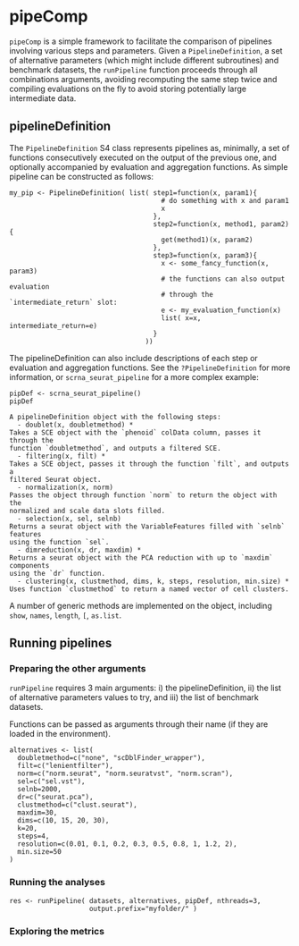 # pipeComp

`pipeComp` is a simple framework to facilitate the comparison of pipelines involving various steps and parameters. Given a `PipelineDefinition`, a set of alternative parameters (which might include different subroutines) and benchmark datasets, the `runPipeline` function proceeds through all combinations arguments, avoiding recomputing the same step twice and compiling evaluations on the fly to avoid storing potentially large intermediate data.

## pipelineDefinition

The `PipelineDefinition` S4 class represents pipelines as, minimally, a set of functions consecutively executed on the output of the previous one, and optionally accompanied by evaluation and aggregation functions. As simple pipeline can be constructed as follows:

```{r, eval=FALSE}
my_pip <- PipelineDefinition( list( step1=function(x, param1){
                                      # do something with x and param1
                                      x
                                    },
                                    step2=function(x, method1, param2){
                                      get(method1)(x, param2)
                                    },
                                    step3=function(x, param3){
                                      x <- some_fancy_function(x, param3)
                                      # the functions can also output evaluation
                                      # through the `intermediate_return` slot:
                                      e <- my_evaluation_function(x)
                                      list( x=x, intermediate_return=e)
                                    }
                                  ))
```

The pipelineDefinition can also include descriptions of each step or evaluation and aggregation functions. See the `?PipelineDefinition` for more information, or `scrna_seurat_pipeline` for a more complex example:

```{r}
pipDef <- scrna_seurat_pipeline()
pipDef
```
```
A pipelineDefinition object with the following steps:
  - doublet(x, doubletmethod) *
Takes a SCE object with the `phenoid` colData column, passes it through the 
function `doubletmethod`, and outputs a filtered SCE.
  - filtering(x, filt) *
Takes a SCE object, passes it through the function `filt`, and outputs a 
filtered Seurat object.
  - normalization(x, norm)
Passes the object through function `norm` to return the object with the 
normalized and scale data slots filled.
  - selection(x, sel, selnb)
Returns a seurat object with the VariableFeatures filled with `selnb` features 
using the function `sel`.
  - dimreduction(x, dr, maxdim) *
Returns a seurat object with the PCA reduction with up to `maxdim` components
using the `dr` function.
  - clustering(x, clustmethod, dims, k, steps, resolution, min.size) *
Uses function `clustmethod` to return a named vector of cell clusters.
```

A number of generic methods are implemented on the object, including `show`, `names`, `length`, `[`, `as.list`.

## Running pipelines

### Preparing the other arguments

`runPipeline` requires 3 main arguments: i) the pipelineDefinition, ii) the list of alternative parameters values to try, and iii) the list of benchmark datasets.

Functions can be passed as arguments through their name (if they are loaded in the environment).

```{r}
alternatives <- list(
  doubletmethod=c("none", "scDblFinder_wrapper"),
  filt=c("lenientfilter"),
  norm=c("norm.seurat", "norm.seuratvst", "norm.scran"),
  sel=c("sel.vst"),
  selnb=2000,
  dr=c("seurat.pca"),
  clustmethod=c("clust.seurat"),
  maxdim=30,
  dims=c(10, 15, 20, 30),
  k=20,
  steps=4,
  resolution=c(0.01, 0.1, 0.2, 0.3, 0.5, 0.8, 1, 1.2, 2),
  min.size=50
)
```

### Running the analyses

```{r}
res <- runPipeline( datasets, alternatives, pipDef, nthreads=3,
                    output.prefix="myfolder/" )
```

### Exploring the metrics
